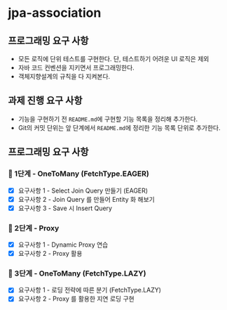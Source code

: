 # jpa-association

## 프로그래밍 요구 사항

- 모든 로직에 단위 테스트를 구현한다. 단, 테스트하기 어려운 UI 로직은 제외
- 자바 코드 컨벤션을 지키면서 프로그래밍한다.
- 객체지향설계의 규칙을 다 지켜본다.

## 과제 진행 요구 사항

- 기능을 구현하기 전 `README.md`에 구현할 기능 목록을 정리해 추가한다.
- Git의 커밋 단위는 앞 단계에서 `README.md`에 정리한 기능 목록 단위로 추가한다.

## 프로그래밍 요구 사항

### 🚀 1단계 - OneToMany (FetchType.EAGER)

- [x] 요구사항 1 - Select Join Query 만들기 (EAGER)
- [x] 요구사항 2 - Join Query 를 만들어 Entity 화 해보기
- [x] 요구사항 3 - Save 시 Insert Query

### 🚀 2단계 - Proxy

- [x] 요구사항 1 - Dynamic Proxy 연습
- [x] 요구사항 2 - Proxy 활용

### 🚀 3단계 - OneToMany (FetchType.LAZY)

- [x] 요구사항 1 - 로딩 전략에 따른 분기 (FetchType.LAZY)
- [x] 요구사항 2 - Proxy 를 활용한 지연 로딩 구현
